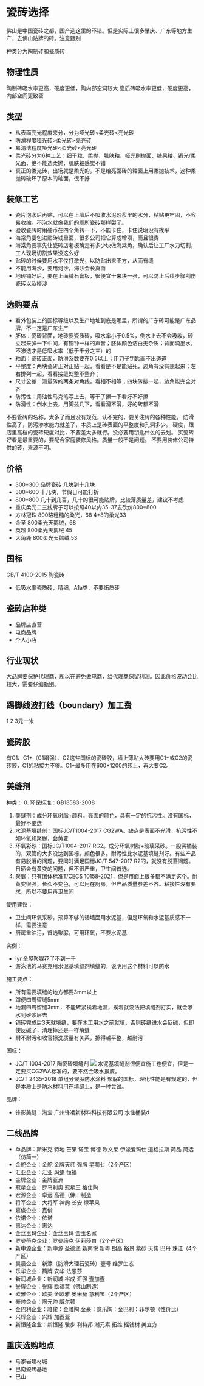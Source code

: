 # 瓷砖选择

佛山是中国瓷砖之都，国产选这里的不错。但是实际上很多肇庆、广东等地方生产，去佛山贴牌的砖。注意甄别

种类分为陶制砖和瓷质砖

## 物理性质

陶制砖吸水率更高，硬度更低，陶内部空洞较大
瓷质砖吸水率更低，硬度更高，内部空间更致密

## 类型

* 从表面亮光程度来分，分为哑光砖<柔光砖<亮光砖
* 防滑程度哑光砖>柔光砖>亮光砖
* 易清洁程度哑光砖<柔光砖<亮光砖
* 柔光砖分为6种工艺：细干粒、柔抛、肌肤釉、哑光刷抛面、糖果釉、锻光/柔光面，绝不能选柔抛，肌肤釉感觉不错
* 真正的柔光砖，出场就是柔光的，不是给亮面砖的釉面上用柔抛技术，这种柔抛砖破坏了原本的釉面，很不好

## 装修工艺

* 瓷片泡水后再贴，可以在上墙后不吸收水泥砂浆里的水分，粘贴更牢固，不容易收缩。不泡水就像我们的厕所瓷砖那样裂了。
* 验收瓷砖时用硬币在四个角转一下，不能卡住，卡住说明没有找平
* 海棠角要包进贴砖钱里面，很多公司把它算成增项，而且很贵
* 海棠角要事先让瓷砖店老板确定有多少块做海棠角，确认后让工厂水刀切割，工人现场切割效果没这么好
* 贴砖的时候要用水平仪打激光，以防贴出来不方，从而有缝
* 不能用海沙，要用河沙，海沙会长真菌
* 地砖铺好后，要在上面铺石膏板，很便宜十来块一张，可以防止后续步骤刮伤瓷砖以及掉沙

## 选购要点

* 看外包装上的国标等级以及生产地址到底是哪里，所谓的广东砖可能是广东品牌，不一定是广东生产
* 胚体：瓷砖背面，地砖要瓷质砖，吸水率小于0.5%，倒水上去不会吸收，砖立起来弹一下中间，有铜钟一样的声音；胚体颜色洁白无杂质；背面滴墨水，不渗透才是低吸水率（低于千分之三）的
* 釉面：瓷砖正面，防滑系数要在0.5以上；用刀子钥匙画不出道道
* 平整度：两块瓷砖正对正贴一起，看看是不是能贴死，边角有没有翘起来；左右排列一起，看看接缝处整不整齐；
* 尺寸公差：测量砖的两条对角线，看相不相等；四块砖排一起，边角能完全对齐
* 防污性：用油性马克笔写上去，等干了擦一下看好不好擦
* 防滑性：倒水上去，用脚兹几下，看看滑不滑，好的砖都不滑

不要管砖的名称，太多了而且没有规范，认不完的，要关注砖的各种性能。
防滑性高了，防污渗水能力就差了，本质上是砖表面的平整度和孔洞多少。
硬度，跟店里高档的瓷砖硬度对比，不要差太多就行。没必要用钥匙什么的去划。
买瓷砖好看是最重要的，要配合家庭装修风格。质量一般不是问题。
不要用装修公司特供的砖，来源不明。

## 价格

* 300\*300 品牌瓷砖 几块到十几块
* 300\*600 十几块，节假日可能打折
* 800\*800 几十到几百，几十的很可能贴牌，比较薄质量差，建议不考虑
* 重庆柔光二三线牌子可以按照40以内35-37去砍价800*800
* 方林冠珠 800略粗糙的柔光，68 4*8的柔光33
* 金圣 800柔光天鹅绒，68
* 英超 800柔光天鹅绒 45
* 大角鹿 800柔光天鹅绒 53

## 国标

GB/T 4100-2015 陶瓷砖

* 低吸水率瓷质砖，精细，A1a类，不要炻质砖

## 瓷砖店种类

* 品牌店直营
* 电商品牌
* 个人小店

## 行业现状

大品牌要保护代理商，所以在避免做电商，给代理商保留利润。因此价格波动会比较大，需要仔细甄别。

## 踢脚线波打线（boundary）加工费

1 2 3元一米 

## 瓷砖胶

有C1、C1+（C1增强）、C2这些国标的瓷砖胶，墙上薄贴大砖要用C1+或C2的瓷砖胶，C1的粘接力不够。C1+最多用在600*1200的砖上，再大要C2。

## 美缝剂

种类：
0. 环保标准：GB18583-2008
1. 美缝剂：成分环氧树脂+颜料。亮面的颜色，具有一定的抗污性。没有国标，最好不要选
2. 水泥基填缝剂：国标JC/T1004-2017 CG2WA。缺点是表面不光滑，抗污性不如环氧和聚脲，会黄变
3. 环氧彩砂：国标JC/T1004-2017 RG2。成分环氧树脂+玻璃采砂。一般买桶装的，双管的大多没达到国标。颜色很多。耐污性比水泥基填缝剂好。有些产品有易脱落的问题，要同时满足国标JC/T 547-2017 R2的，就没有脱落问题。日晒会有黄变的问题，但不很严重，卫生间首选。
4. 聚脲：只有团体标准T/CECS 10158-2021，但是市面上很多都不满足这个。耐黄变很强，长久不变色，可以用在厨房，但产品质量参差不齐。粘接性没有要求，所以不要用再卫生间

使用建议：
* 卫生间环氧采砂，预算不够的话墙面用水泥基，但是环氧和水泥基质感不一样，需要注意
* 厨房重油污，首选聚脲，可用环氧，不要水泥基

实例：
* lyn全屋聚脲花了不到一千
* 游泳池的马赛克用水泥基填缝剂填缝的，说明用这个材料可以防水

施工要点：
* 所有需要填缝的地方都要3mm以上
* 蹲便四周留缝5mm
* 地漏四周留缝3mm，不能砖紧挨着地漏，挨着就没法把填缝剂打实，就会渗水到砂浆层去
* 铺砖完成后3天就填缝，要在木工用水之前就填，否则砖缝进水会反碱，但即使反碱了，清理掉还是一样填缝
* 耐不耐污和收官擦洗质量有关系，擦得越平整，越耐污

国标：  
* JC/T 1004-2017 陶瓷砖填缝剂
![](./img/陶瓷砖填缝剂分类.jpg)
水泥基填缝剂很便宜施工也便宜，但是一定要买CG2WA标准的，要不然会吸水报废。
* JC/T 2435-2018 单组分聚脲防水涂料
聚脲的国标，理化性能是有规定的，但是本质上是防水材料用在填缝上，是一种尝试。

品牌：
* 锋影美缝：淘宝 广州锋凌新材料科技有限公司 水性桶装d

## 二线品牌

* 单品牌：斯米克 特地 芒果 诺宝 博德 欧文莱 伊派爱玛仕 道格拉斯 简品 简选（仿简一）
* 金舵企业：金舵 金牌天纬 强牌 星期七（2个产区）
* 汇亚企业：汇亚 玛缇 恒福
* 金牌企业：金牌亚洲
* 冠星企业：罗马利奧 冠星王 格仕陶
* 宏源企业：卓远 高德（佛山制造
* 将军企业：大将军 神韵 长安 绿苹果
* 嘉俊企业：嚞俊
* 依诺企业：依诺
* 惠达企业：惠达
* 金丝玉玛企业：金丝玉玛 金玉名家
* 罗曼蒂克企业：罗曼缔克 伊莉莎白（2个产区）
* 新中源企业：新中源 圣德堡 新南悦 新粤 朗高 裕景 紫砂 天伟 巴丹 珠江（4个产区）
* 昊晨企业：新濠（防滑大理石瓷砖）壹号 维罗生态
* 乐华企业：箭牌 安华 法恩莎
* 新润城企业：新润城 裕成 汇强 壹加壹
* 誉辉企业：誉辉 欧福莱（佛山制造）
* 欧雅企业：欧美 金欧雅 奥米茄 意利宝（2个产区） 
* 豪帅企业：陶元帅 威尔顿
* 金巴利企业：雅俊：金雅陶.金豪：意乐陶：金巴利：菲尔顿（性价比） 
* 兴辉企业：兴辉 加西亚
* 新恒隆企业：新恒隆.骏步 利特邦 潮元素 拓维 摇钱树 美立方

## 重庆选购地点

* 马家岩建材城
* 巴南瓷砖基地
* 巴山